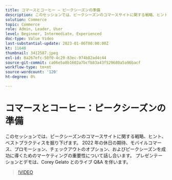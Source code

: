 ```yaml
---
title: コマースとコーヒー — ピークシーズンの準備
description: このセッションでは、ピークシーズンのコマースサイトに関する戦略、ヒント、ベストプラクティスを掘り下げます。 2022 年の休日の期待、モバイルコマース、プロモーション、チェックアウトのオプション、およびピークシーズンを成功に導くためのマーケティングの重要性について話し合います。 プレゼンテーションとデモは、Corey Gelato とのライブ Q&A を伴います。
solution: Commerce
topic: Commerce
role: Admin, Leader, User
level: Beginner, Intermediate, Experienced
doc-type: Value Video
last-substantial-update: 2023-01-06T00:00:00Z
kt: 11648
thumbnail: 3412587.jpeg
exl-id: 8a267efc-50f0-4c29-83ec-974b82ad4c44
source-git-commit: ca06e5a8b1602a7bcfb83a43f529680a5a96bacf
workflow-type: tm+mt
source-wordcount: '120'
ht-degree: 0%

---
```


# コマースとコーヒー：ピークシーズンの準備

このセッションでは、ピークシーズンのコマースサイトに関する戦略、ヒント、ベストプラクティスを掘り下げます。 2022 年の休日の期待、モバイルコマース、プロモーション、チェックアウトのオプション、およびピークシーズンを成功に導くためのマーケティングの重要性について話し合います。 プレゼンテーションとデモは、Corey Gelato とのライブ Q&amp;A を伴います。

>[!VIDEO](https://video.tv.adobe.com/v/3412587/?quality=12&learn=on)
